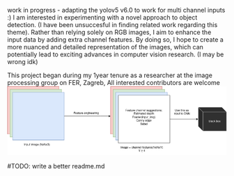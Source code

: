 work in progress - adapting the yolov5 v6.0 to work for multi channel inputs :)
 I am interested in experimenting with a novel approach to object detection. (I have been unsuccesful in finding related work regarding this theme). Rather than relying solely on RGB images, I aim to enhance the input data by adding extra channel features. By doing so, I hope to create a more nuanced and detailed representation of the images, which can potentially lead to exciting advances in computer vision research. (I may be wrong idk)



This project began during my 1year tenure as a researcher at the image processing group on FER, Zagreb, All interested contributors are welcome
![sketch](/rgbd_background.png)

\#TODO: write a better readme.md
